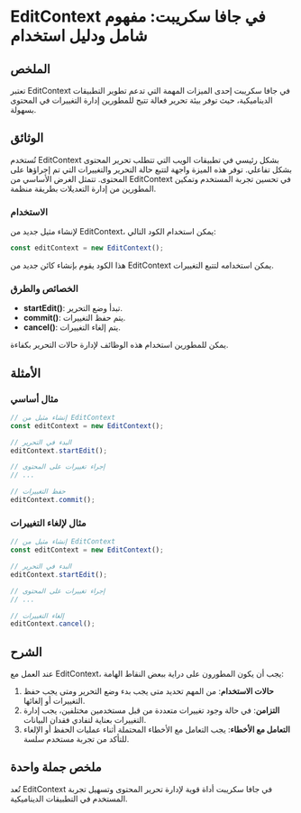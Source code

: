 <!--
Meta Description: # EditContext في جافا سكريبت: مفهوم شامل ودليل استخدام ## الملخص تعتبر EditContext في جافا سكريبت إحدى الميزات المهمة التي تدعم تطوير التطبيقات الدينا...
Meta Keywords: editcontext, التغييرات, المحتوى, التحرير, يجب
-->

# EditContext في جافا سكريبت: مفهوم شامل ودليل استخدام

## الملخص
تعتبر EditContext في جافا سكريبت إحدى الميزات المهمة التي تدعم تطوير التطبيقات الديناميكية، حيث توفر بيئة تحرير فعالة تتيح للمطورين إدارة التغييرات في المحتوى بسهولة.

## الوثائق
تُستخدم EditContext بشكل رئيسي في تطبيقات الويب التي تتطلب تحرير المحتوى بشكل تفاعلي. توفر هذه الميزة واجهة لتتبع حالة التحرير والتغييرات التي تم إجراؤها على المحتوى. تتمثل الغرض الأساسي من EditContext في تحسين تجربة المستخدم وتمكين المطورين من إدارة التعديلات بطريقة منظمة.

### الاستخدام
لإنشاء مثيل جديد من EditContext، يمكن استخدام الكود التالي:

```javascript
const editContext = new EditContext();
```

هذا الكود يقوم بإنشاء كائن جديد من EditContext يمكن استخدامه لتتبع التغييرات.

### الخصائص والطرق
- **startEdit()**: تبدأ وضع التحرير.
- **commit()**: يتم حفظ التغييرات.
- **cancel()**: يتم إلغاء التغييرات.

يمكن للمطورين استخدام هذه الوظائف لإدارة حالات التحرير بكفاءة.

## الأمثلة
### مثال أساسي
```javascript
// إنشاء مثيل من EditContext
const editContext = new EditContext();

// البدء في التحرير
editContext.startEdit();

// إجراء تغييرات على المحتوى
// ...

// حفظ التغييرات
editContext.commit();
```

### مثال لإلغاء التغييرات
```javascript
// إنشاء مثيل من EditContext
const editContext = new EditContext();

// البدء في التحرير
editContext.startEdit();

// إجراء تغييرات على المحتوى
// ...

// إلغاء التغييرات
editContext.cancel();
```

## الشرح
عند العمل مع EditContext، يجب أن يكون المطورون على دراية ببعض النقاط الهامة:

1. **حالات الاستخدام**: من المهم تحديد متى يجب بدء وضع التحرير ومتى يجب حفظ التغييرات أو إلغائها.
2. **التزامن**: في حالة وجود تغييرات متعددة من قبل مستخدمين مختلفين، يجب إدارة التغييرات بعناية لتفادي فقدان البيانات.
3. **التعامل مع الأخطاء**: يجب التعامل مع الأخطاء المحتملة أثناء عمليات الحفظ أو الإلغاء للتأكد من تجربة مستخدم سلسة.

## ملخص جملة واحدة
تُعد EditContext في جافا سكريبت أداة قوية لإدارة تحرير المحتوى وتسهيل تجربة المستخدم في التطبيقات الديناميكية.